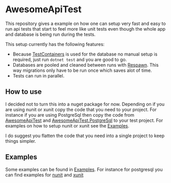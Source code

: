 # AwesomeApiTest
This repository gives a example on how one can setup very fast and easy to run api tests that start to feel more like unit tests even though the whole app and database is being run during the tests. 

This setup currently has the following features:
- Because [TestContainers](https://dotnet.testcontainers.org/) is used for the database no manual setup is required, just run `dotnet test` and you are good to go.
- Databases are pooled and cleaned between runs with [Respawn](https://github.com/jbogard/Respawn). This way migrations only have to be run once which saves alot of time.
- Tests can run in parallel.

## How to use
I decided not to turn this into a nuget package for now. Depending on if you are using nunit or xunit copy the code that you need to your project. For instance if you are using PostgreSql then copy the code from [AwesomeApiTest](AwesomeApiTest) and [AwesomeApiTest.PostgreSql](AwesomeApiTest.PostgreSql) to your test project. For examples on how to setup nunit or xunit see the [Examples](Examples).

I do suggest you flatten the code that you need into a single project to keep things simpler.

## Examples
Some examples can be found in [Examples](Examples). For instance for postgresql you can find examples for [nunit](Examples/PostgreSql/AwesomeApiTest.Nunit) and [xunit](Examples/PostgreSql/AwesomeApiTest.Xunit)
